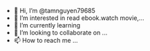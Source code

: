 - 👋 Hi, I’m @tamnguyen79685
- 👀 I’m interested in read ebook.watch movie,...
- 🌱 I’m currently learning 
- 💞️ I’m looking to collaborate on ...
- 📫 How to reach me ...

<!---
tamnguyen79685/tamnguyen79685 is a ✨ special ✨ repository because its `README.md` (this file) appears on your GitHub profile.
You can click the Preview link to take a look at your changes.
--->

